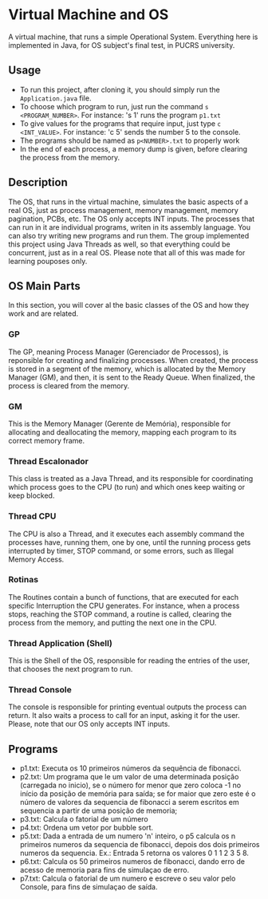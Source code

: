 # Virtual Machine and OS
A virtual machine, that runs a simple Operational System. Everything here is implemented in Java, for OS subject's final test, in PUCRS university. 

## Usage
- To run this project, after cloning it, you should simply run the ```Application.java``` file.
- To choose which program to run, just run the command ```s <PROGRAM_NUMBER>```. For instance: 's 1' runs the program ```p1.txt```
- To give values for the programs that require input, just type ``` c <INT_VALUE> ```. For instance: 'c 5' sends the number 5 to the console.
- The programs should be named as ```p<NUMBER>.txt``` to properly work
- In the end of each process, a memory dump is given, before clearing the process from the memory.

## Description
The OS, that runs in the virtual machine, simulates the basic aspects of a real OS, just as process management, memory management, memory pagination, PCBs, etc. The OS only accepts INT inputs. The processes that can run in it are individual programs, writen in its assembly language. You can also try writing new programs and run them. The group implemented this project using Java Threads as well, so that everything could be concurrent, just as in a real OS. Please note that all of this was made for learning pouposes only.

## OS Main Parts
In this section, you will cover al the basic classes of the OS and how they work and are related.

### GP
The GP, meaning Process Manager (Gerenciador de Processos), is reponsible for creating and finalizing processes. When created, the process is stored in a segment of the memory, which is allocated by the Memory Manager (GM), and then, it is sent to the Ready Queue. When finalized, the process is cleared from the memory. 

### GM
This is the Memory Manager (Gerente de Memória), responsible for allocating and deallocating the memory, mapping each program to its correct memory frame.

### Thread Escalonador
This class is treated as a Java Thread, and its responsible for coordinating which process goes to the CPU (to run) and which ones keep waiting or keep blocked.

### Thread CPU
The CPU is also a Thread, and it executes each assembly command the processes have, running them, one by one, until the running process gets interrupted by timer, STOP command, or some errors, such as Illegal Memory Access.

### Rotinas
The Routines contain a bunch of functions, that are executed for each specific Interruption the CPU generates. For instance, when a process stops, reaching the STOP command, a routine is called, clearing the process from the memory, and putting the next one in the CPU.

### Thread Application (Shell)
This is the Shell of the OS, responsible for reading the entries of the user, that chooses the next program to run.

### Thread Console
The console is responsible for printing eventual outputs the process can return. It also waits a process to call for an input, asking it for the user. Please, note that our OS only accepts INT inputs.


## Programs
 - p1.txt: Executa os 10 primeiros números da sequência de fibonacci.
 - p2.txt: Um programa que le um valor de uma determinada posição (carregada no inicio),
            se o número for menor que zero coloca -1 no início da posição de memória para saída;
            se for maior que zero este é o número de valores
            da sequencia de fibonacci a serem escritos em sequencia a partir de uma posição de
            memoria;
 - p3.txt: Calcula o fatorial de um número
 - p4.txt: Ordena um vetor por bubble sort.
 - p5.txt: Dada a entrada de um numero 'n' inteiro, o p5 calcula os n primeiros numeros da sequencia de fibonacci, depois dos dois primeiros numeros da sequencia.
           Ex.: Entrada 5 retorna os valores 0 1 1 2 3 5 8.
 - p6.txt: Calcula os 50 primeiros numeros de fibonacci, dando erro de acesso de memoria para fins de simulaçao de erro.
 - p7.txt: Calcula o fatorial de um numero e escreve o seu valor pelo Console, para fins de simulaçao de saída.
